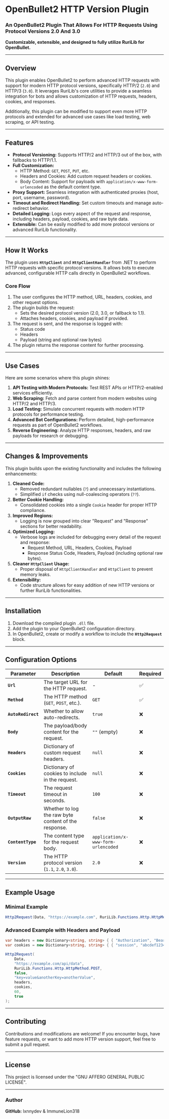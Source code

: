 # **OpenBullet2 HTTP Version Plugin**  

### **An OpenBullet2 Plugin That Allows For HTTP Requests Using Protocol Versions 2.0 And 3.0**  
**Customizable, extensible, and designed to fully utilize RuriLib for OpenBullet.**

---

## **Overview**  
This plugin enables OpenBullet2 to perform advanced HTTP requests with support for modern HTTP protocol versions, specifically HTTP/2 (`2.0`) and HTTP/3 (`3.0`). It leverages RuriLib's core utilities to provide a seamless integration for bots and allows customization of HTTP requests, headers, cookies, and responses.  

Additionally, this plugin can be modified to support even more HTTP protocols and extended for advanced use cases like load testing, web scraping, or API testing.  

---

## **Features**  
- **Protocol Versioning:** Supports HTTP/2 and HTTP/3 out of the box, with fallbacks to HTTP/1.1.  
- **Full Customization:**  
   - HTTP Method: `GET`, `POST`, `PUT`, etc.  
   - Headers and Cookies: Add custom request headers or cookies.  
   - Body Content: Support for payloads with `application/x-www-form-urlencoded` as the default content type.  
- **Proxy Support:** Seamless integration with authenticated proxies (host, port, username, password).  
- **Timeout and Redirect Handling:** Set custom timeouts and manage auto-redirect behavior.  
- **Detailed Logging:** Logs every aspect of the request and response, including headers, payload, cookies, and raw byte data.  
- **Extensible:** Can be easily modified to add more protocol versions or advanced RuriLib functionality.  

---

## **How It Works**  
The plugin uses **`HttpClient`** and **`HttpClientHandler`** from .NET to perform HTTP requests with specific protocol versions. It allows bots to execute advanced, configurable HTTP calls directly in OpenBullet2 workflows.  

### **Core Flow**  
1. The user configures the HTTP method, URL, headers, cookies, and other request options.  
2. The plugin builds the request:  
   - Sets the desired protocol version (2.0, 3.0, or fallback to 1.1).  
   - Attaches headers, cookies, and payload if provided.  
3. The request is sent, and the response is logged with:  
   - Status code  
   - Headers  
   - Payload (string and optional raw bytes)  
4. The plugin returns the response content for further processing.  

---

## **Use Cases**  
Here are some scenarios where this plugin shines:  

1. **API Testing with Modern Protocols:** Test REST APIs or HTTP/2-enabled services efficiently.  
2. **Web Scraping:** Fetch and parse content from modern websites using HTTP/2 and HTTP/3.  
3. **Load Testing:** Simulate concurrent requests with modern HTTP protocols for performance testing.  
4. **Advanced Bot Configurations:** Perform detailed, high-performance requests as part of OpenBullet2 workflows.  
5. **Reverse Engineering:** Analyze HTTP responses, headers, and raw payloads for research or debugging.  

---

## **Changes & Improvements**  

This plugin builds upon the existing functionality and includes the following enhancements:  

1. **Cleaned Code:**  
   - Removed redundant nullables (`?`) and unnecessary instantiations.  
   - Simplified `if` checks using null-coalescing operators (`??`).  
2. **Better Cookie Handling:**  
   - Consolidated cookies into a single `Cookie` header for proper HTTP compliance.  
3. **Improved Regions:**  
   - Logging is now grouped into clear "Request" and "Response" sections for better readability.  
4. **Optimized Logging:**  
   - Verbose logs are included for debugging every detail of the request and response:  
     - Request Method, URL, Headers, Cookies, Payload  
     - Response Status Code, Headers, Payload (including optional raw bytes).  
5. **Cleaner `HttpClient` Usage:**  
   - Proper disposal of `HttpClientHandler` and `HttpClient` to prevent memory leaks.  
6. **Extensibility:**  
   - Code structure allows for easy addition of new HTTP versions or further RuriLib functionalities.  

---

## **Installation**  
1. Download the compiled plugin `.dll` file.  
2. Add the plugin to your OpenBullet2 configuration directory.  
3. In OpenBullet2, create or modify a workflow to include the **`Http2Request`** block.  

---

## **Configuration Options**  

| Parameter       | Description                                                                 | Default                      | Required |
|-----------------|-----------------------------------------------------------------------------|------------------------------|----------|
| **`Url`**      | The target URL for the HTTP request.                                        | -                            | ✅       |
| **`Method`**   | The HTTP method (`GET`, `POST`, etc.).                                      | `GET`                        | ✅       |
| **`AutoRedirect`** | Whether to allow auto-redirects.                                           | `true`                       | ❌       |
| **`Body`**     | The payload/body content for the request.                                   | `""` (empty)                 | ❌       |
| **`Headers`**  | Dictionary of custom request headers.                                       | `null`                       | ❌       |
| **`Cookies`**  | Dictionary of cookies to include in the request.                            | `null`                       | ❌       |
| **`Timeout`**  | The request timeout in seconds.                                             | `100`                        | ❌       |
| **`OutputRaw`**| Whether to log the raw byte content of the response.                        | `false`                      | ❌       |
| **`ContentType`** | The content type for the request body.                                      | `application/x-www-form-urlencoded` | ❌       |
| **`Version`**  | The HTTP protocol version (`1.1`, `2.0`, `3.0`).                            | `2.0`                        | ❌       |

---

## **Example Usage**  

### **Minimal Example**  
```csharp
Http2Request(Data, "https://example.com", RuriLib.Functions.Http.HttpMethod.GET, true, "", null, null, 30, false);
```

### **Advanced Example with Headers and Payload**  
```csharp
var headers = new Dictionary<string, string> { { "Authorization", "Bearer YOUR_TOKEN" } };
var cookies = new Dictionary<string, string> { { "session", "abcdef123456" } };

Http2Request(
    Data,
    "https://example.com/api/data",
    RuriLib.Functions.Http.HttpMethod.POST,
    false,
    "key=value&anotherKey=anotherValue",
    headers,
    cookies,
    60,
    true
);
```

---

## **Contributing**  
Contributions and modifications are welcome! If you encounter bugs, have feature requests, or want to add more HTTP version support, feel free to submit a pull request.  

---

## **License**  
This project is licensed under the "GNU AFFERO GENERAL PUBLIC LICENSE".  

---

### **Author**  
**GitHub:** lxnnydev & ImmuneLion318

